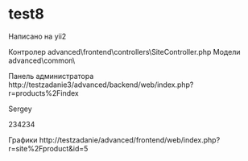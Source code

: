 # test8

Написано  на yii2

Контролер advanced\frontend\controllers\SiteController.php
Модели advanced\common\

Панель администратора http://testzadanie3/advanced/backend/web/index.php?r=products%2Findex

Sergey

234234


Графики http://testzadanie/advanced/frontend/web/index.php?r=site%2Fproduct&id=5
